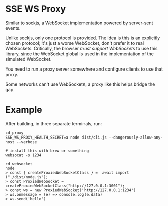 # SSE WS Proxy

Similar to [sockjs](https://github.com/sockjs/sockjs-client), a WebSocket implementation powered by server-sent events.

Unlike sockjs, only one protocol is provided. The idea is this is an explicitly chosen protocol; it's just a worse WebSocket, don't prefer it to real WebSockets. Critically, the browser _must support WebSockets_ to use this library, since the WebSocket global is used in the implementation of the simulated WebSocket.

You need to run a proxy server somewhere and configure clients to use that proxy.

Some networks can't use WebSockets, a proxy like this helps bridge the gap.

# Example

After building, in three separate terminals, run:

```
cd proxy
SSE_WS_PROXY_HEALTH_SECRET=a node dist/cli.js --dangerously-allow-any-host --verbose
```

```
# install this with brew or something
websocat -s 1234
```

```
cd websocket
node
> const { createProxiedWebSocketClass } =  await import ("./dist/node.js");
> const ProxiedWebSocket = createProxiedWebSocketClass("http://127.0.0.1:3001");
> const ws = new ProxiedWebSocket('http://127.0.0.1:1234')
> ws.onmessage = (e) => console.log(e.data)
> ws.send('hello')
```
